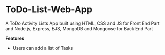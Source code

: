 # ToDo-List-Web-App
A ToDo Activity Lists App built 
using HTML, CSS and JS for Front End Part
and Node.js, Express, EJS, MongoDB and Mongoose for Back End Part

**Features**
* Users can add a list of Tasks 
